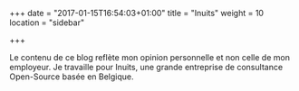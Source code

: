 +++
date = "2017-01-15T16:54:03+01:00"
title = "Inuits"
weight = 10
location = "sidebar"

+++

Le contenu de ce blog reflète mon opinion personnelle et non celle de mon
employeur. Je travaille pour Inuits, une grande entreprise de consultance
Open-Source basée en Belgique.
